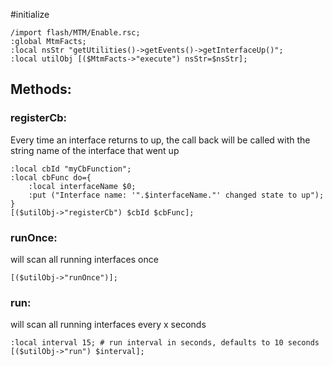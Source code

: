#initialize

```
/import flash/MTM/Enable.rsc;
:global MtmFacts;
:local nsStr "getUtilities()->getEvents()->getInterfaceUp()";
:local utilObj [($MtmFacts->"execute") nsStr=$nsStr];
```

## Methods:

### registerCb:

Every time an interface returns to up, the call back will be called with the string name of the interface that went up

```
:local cbId "myCbFunction";
:local cbFunc do={
	:local interfaceName $0;
	:put ("Interface name: '".$interfaceName."' changed state to up");
}
[($utilObj->"registerCb") $cbId $cbFunc];
```

### runOnce:

will scan all running interfaces once

```
[($utilObj->"runOnce")];

```

### run:

will scan all running interfaces every x seconds

```
:local interval 15; # run interval in seconds, defaults to 10 seconds
[($utilObj->"run") $interval];
```